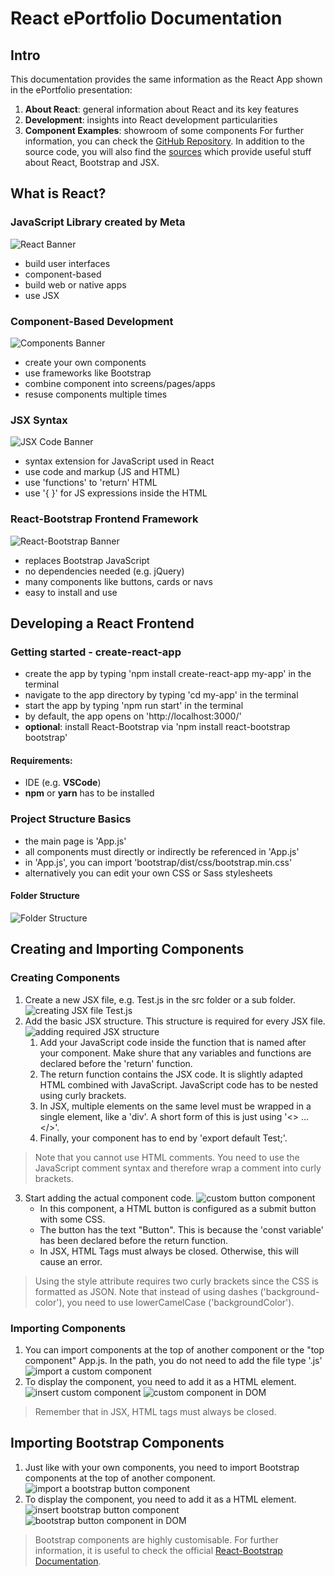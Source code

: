 # React ePortfolio Documentation

## Intro
This documentation provides the same information as the React App shown in the ePortfolio presentation:
1. **About React**: general information about React and its key features
2. **Development**: insights into React development particularities
3. **Component Examples**: showroom of some components
For further information, you can check the [GitHub Repository](https://github.com/EhrlerL/se-testapp). In addition to the source code, you will also find the [sources](https://github.com/EhrlerL/se-testapp/blob/master/sources/sources.md) which provide useful stuff about React, Bootstrap and JSX.

## What is React?
### JavaScript Library created by Meta
![React Banner](../src/images/React%20Banner.png)
- build user interfaces
- component-based
- build web or native apps
- use JSX

### Component-Based Development
![Components Banner](../src/images/Components.png)
- create your own components
- use frameworks like Bootstrap
- combine component into screens/pages/apps
- resuse components multiple times

### JSX Syntax
![JSX Code Banner](../src/images/JSX-Code.png)
- syntax extension for JavaScript used in React
- use code and markup (JS and HTML)
- use 'functions' to 'return' HTML
- use '{ }' for JS expressions inside the HTML

### React-Bootstrap Frontend Framework
![React-Bootstrap Banner](../src/images/React-Bootstrap%20Banner.png)
- replaces Bootstrap JavaScript
- no dependencies needed (e.g. jQuery)
- many components like buttons, cards or navs
- easy to install and use

## Developing a React Frontend
### Getting started - create-react-app
- create the app by typing 'npm install create-react-app my-app' in the terminal
- navigate to the app directory by typing 'cd my-app' in the terminal
- start the app by typing 'npm run start' in the terminal
- by default, the app opens on 'http://localhost:3000/'
- **optional**: install React-Bootstrap via 'npm install react-bootstrap bootstrap'

#### Requirements:
- IDE (e.g. **VSCode**)
- **npm** or **yarn** has to be installed

### Project Structure Basics
- the main page is 'App.js'
- all components must directly or indirectly be referenced in 'App.js'
- in 'App.js', you can import 'bootstrap/dist/css/bootstrap.min.css'
- alternatively you can edit your own CSS or Sass stylesheets

#### Folder Structure
![Folder Structure](../src/images/folder-structure.png)

## Creating and Importing Components
### Creating Components
1. Create a new JSX file, e.g. Test.js in the src folder or a sub folder.
   ![creating JSX file Test.js](../src/images/screenshot-create-component1.png)
2. Add the basic JSX structure. This structure is required for every JSX file. 
   ![adding required JSX structure](../src/images/screenshot-create-component2.png)
   1. Add your JavaScript code inside the function that is named after your component. Make shure that any variables and functions are declared before the 'return' function.
   2. The return function contains the JSX code. It is slightly adapted HTML combined with JavaScript. JavaScript code has to be nested using curly brackets.
   3. In JSX, multiple elements on the same level must be wrapped in a single element, like a 'div'. A short form of this is just using '<> ... </>'.
   4. Finally, your component has to end by 'export default Test;'.
> Note that you cannot use HTML comments. You need to use the JavaScript comment syntax and therefore wrap a comment into curly brackets.
3. Start adding the actual component code. 
   ![custom button component](../src/images/screenshot-create-component3.png)
   - In this component, a HTML button is configured as a submit button with some CSS.
   - The button has the text "Button". This is because the 'const variable' has been declared before the return function.
   - In JSX, HTML Tags must always be closed. Otherwise, this will cause an error.
> Using the style attribute requires two curly brackets since the CSS is formatted as JSON. Note that instead of using dashes ('background-color'), you need to use lowerCamelCase ('backgroundColor').

### Importing Components
1. You can import components at the top of another component or the "top component" App.js. In the path, you do not need to add the file type '.js'
   ![import a custom component](../src/images/screenshot-import-component1.png)
2. To display the component, you need to add it as a HTML element.
   ![insert custom component](../src/images/screenshot-import-component2.png)
   ![custom component in DOM](../src/images/screenshot-import-component3.png)
> Remember that in JSX, HTML tags must always be closed.

## Importing Bootstrap Components
1. Just like with your own components, you need to import Bootstrap components at the top of another component.
   ![import a bootstrap button component](../src/images/screenshot-import-bscomponent1.png)
2. To display the component, you need to add it as a HTML element.
   ![insert bootstrap button component](../src/images/screenshot-import-bscomponent2.png)
   ![bootstrap button component in DOM](../src/images/screenshot-import-bscomponent3.png)
> Bootstrap components are highly customisable. For further information, it is useful to check the official [React-Bootstrap Documentation](https://react-bootstrap.netlify.app/).